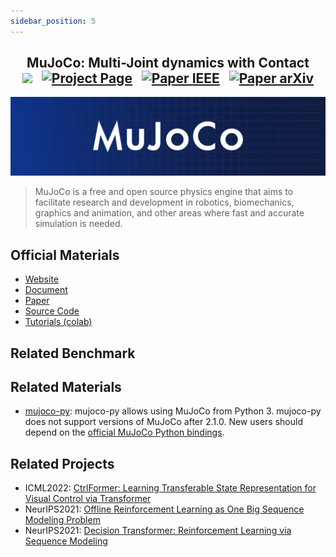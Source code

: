 ```yaml
---
sidebar_position: 5
---
```


<h2 align="center">
  <b>MuJoCo: Multi-Joint dynamics with Contact</b>

<div align="center">
    <a href="https://mujoco.org/" target="_blank"><img src="https://img.shields.io/badge/Website-MuJoCo-red"></img></a>
    &nbsp;
    <a href="https://mujoco.readthedocs.io/en/stable/overview.html" target="_blank"><img src="https://img.shields.io/badge/Doc-MuJoCo-blue" alt="Project Page"></img></a>
    &nbsp;
    <a href="https://ieeexplore.ieee.org/document/6386109" target="_blank"><img src="https://img.shields.io/badge/Paper-IEEE-green" alt="Paper IEEE"></img></a>
    &nbsp;
    <a href="https://github.com/google-deepmind/mujoco" target="_blank"><img src="https://img.shields.io/badge/Source-Code-purple" alt="Paper arXiv"></img></a>
</div>
</h2>

![MuJoCo](imgs/MuJoCo.jpg)
> MuJoCo is a free and open source physics engine that aims to facilitate research and development in robotics, biomechanics, graphics and animation, and other areas where fast and accurate simulation is needed.

## Official Materials
- [Website](https://mujoco.org/)
- [Document](https://mujoco.readthedocs.io/en/stable/overview.html)
- [Paper](https://ieeexplore.ieee.org/document/6386109)
- [Source Code](https://github.com/google-deepmind/mujoco)
- [Tutorials (colab)](https://colab.research.google.com/github/google-deepmind/mujoco/blob/main/python/tutorial.ipynb)

## Related Benchmark

## Related Materials
- [mujoco-py](https://github.com/openai/mujoco-py): mujoco-py allows using MuJoCo from Python 3. mujoco-py does not support versions of MuJoCo after 2.1.0. New users should depend on the [official MuJoCo Python bindings](https://github.com/deepmind/mujoco/blob/main/python/README.md).

## Related Projects
- ICML2022: [CtrlFormer: Learning Transferable State Representation for Visual Control via Transformer](https://github.com/YaoMarkMu/CtrlFormer_robotic)
- NeurIPS2021: [Offline Reinforcement Learning as One Big Sequence Modeling Problem](https://github.com/JannerM/trajectory-transformer)
- NeurIPS2021: [Decision Transformer: Reinforcement Learning via Sequence Modeling](https://github.com/kzl/decision-transformer)